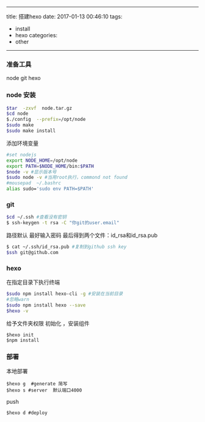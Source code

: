 
---
title: 搭建hexo
date: 2017-01-13 00:46:10
tags: 
 - install
 - hexo
categories: 
 - other
---
### 准备工具
node
git
hexo

### node 安装
``` bash
$tar  -zxvf  node.tar.gz
$cd node
$./config  --prefix=/opt/node
$sudo make
$sudo make install
```
添加环境变量
```bash
#set nodejs
export NODE_HOME=/opt/node
export PATH=$NODE_HOME/bin:$PATH
$node -v #显示版本号
$sudo node -v #当用root执行，commond not found
#mousepad  ~/.bashrc
alias sudo='sudo env PATH=$PATH'
```

### git

``` bash
$cd ~/.ssh #查看没有密钥
$ ssh-keygen -t rsa -C "你git的user.email"
```
路径默认 最好输入密码
最后得到两个文件：id_rsa和id_rsa.pub

``` bash
$ cat ~/.ssh/id_rsa.pub #复制到github ssh key 
$ssh git@github.com  
```

### hexo
在指定目录下执行终端
```bash
$sudo npm install hexo-cli -g #安装在当前目录
#忽略warn
$sudo npm install hexo --save
$hexo -v
```
给予文件夹权限
初始化 ，安装组件
```
$hexo init
$npm install
```
### 部署
本地部署
```
$hexo g  #generate 简写
$hexo s #server  默认端口4000
```
push 
```
$hexo d #deploy
```
